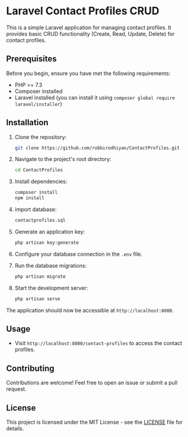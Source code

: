 # Laravel Contact Profiles CRUD

This is a simple Laravel application for managing contact profiles. It provides basic CRUD functionality (Create, Read, Update, Delete) for contact profiles.

## Prerequisites

Before you begin, ensure you have met the following requirements:

- PHP >= 7.3
- Composer installed
- Laravel installed (you can install it using `composer global require laravel/installer`)

## Installation

1. Clone the repository:

    ```bash
    git clone https://github.com/robbirodhiyan/ContactProfiles.git
    ```

2. Navigate to the project's root directory:

    ```bash
    cd ContactProfiles
    ```

3. Install dependencies:

    ```bash
    composer install
    npm install
    ```

4. import database:

    ```bash
    contactprofiles.sql
    ```

5. Generate an application key:

    ```bash
    php artisan key:generate
    ```

6. Configure your database connection in the `.env` file.

7. Run the database migrations:

    ```bash
    php artisan migrate
    ```

8. Start the development server:

    ```bash
    php artisan serve
    ```

The application should now be accessible at `http://localhost:8000`.

## Usage

- Visit `http://localhost:8000/contact-profiles` to access the contact profiles.

## Contributing

Contributions are welcome! Feel free to open an issue or submit a pull request.

## License

This project is licensed under the MIT License - see the [LICENSE](LICENSE) file for details.
